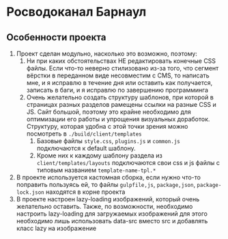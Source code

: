 # Росводоканал Барнаул

## Особенности проекта

1. Проект сделан модульно, насколько это возможно, поэтому:
   1. Ни при каких обстоятельствах НЕ редактировать конечные CSS файлы. Если что-то неверно стилизовано из-за того, что сегмент вёрстки в переданном виде несовместим с CMS, то написать мне, и я исправлю в течение дня или оставить как получается, записать в баги, и я исправлю по завершению программинга
   2. Очень желательно создать структуру шаблонов, при которой в страницах разных разделов рамещены ссылки на разные CSS и JS. Сайт большой, поэтому это крайне необходимо для оптимизации его работы и упрощения визуальных доработок. Структуру, которая удобна с этой точки зрения можно посмотреть в `./build/client/templates`
      1. Базовые файлы `style.css`, `plugins.js` и `common.js` подключаются к default шаблону.
      2. Кроме них к каждому шаблону раздела из `client/templates/layouts` подключаются свои css и js файлы с типовым названием `template-name-tpl.*`
2. В проекте используется кастомная сборка, если нужно что-то поправить пользуясь ей, то файлы `gulpfile,js`, `package,json`, `package-lock.json` находятся в корне проекта
3. В проекте настроен lazy-loading изображений, который очень желательно оставить. Также, по возможности, необходимо настроить lazy-loading для загружаемых изображений для этого необходимо лишь использовать data-src вместо src и добавлять класс lazy на изображение
